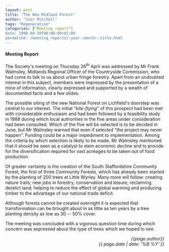 ```yaml
---
layout: post
title: "The New Midland Forest"
author: "Ivor Mitchell"
tags: "Regeneration"
categories: [“Meeting report"]
date: 1990-04-30T00:00:00+01:00
permalink: /meeting_reports/:year-:month-:title.html
---
```

#### Meeting Report ####

The Society's meeting on Thursday 26<sup>th</sup> April was addressed by Mr Frank Walmsley, Midlands Regional Officer of the Countryside Commission, who had come to talk to us about urban fringe forestry. Apart from an undoubted interest in this subject, members were impressed by the presentation of a mine of information, clearly expressed and supported by a wealth of documented facts and a few slides. 

The possible siting of the new National Forest on Lichfield's doorstep was central to our interest. The initial "*kite-flying*" of this prospect had been met with considerable enthusiasm and had been followed by a feasibility study in 1988 during which local authorities in the five areas under consideration had been consulted. Which of the five will be selected is to be decided in June, but Mr Walmsley warned that even if selected "the project may never happen". Funding could be a major impediment to implementation. Among the criteria by which selection is likely to be made, Mr Walmsley mentioned that it should be seen as a catalyst to stem economic decline and to provide for the diversification required for vast acreages to be taken out of food production. 

Of greater certainty is the creation of the South Staffordshire Community Forest, the first of three Community Forests, which has already been started by the planting of 200 trees at Little Wyrley. Many more will follow: creating nature trails; new jobs in forestry, conservation and leisure; reclaiming derelict land; helping to reduce the effect of global warming and producing timber to the advantage of our national trade deficit. 

Although forests cannot be created overnight it is expected that transformation can be brought about in as little as ten years by a tree planting density as low as 30 -- 50% cover. 

The meeting was concluded with a vigorous question time during which concern was expressed about the type of trees which we hoped to see. 

<p align="right"><i> {{page.author}} <br> {{ page.date | date: '%B %Y' }} </i></p>
